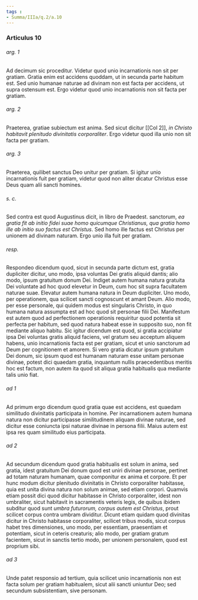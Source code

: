 ```yaml
---
tags : 
- Summa/IIIa/q.2/a.10
---
```


### Articulus 10

###### arg. 1
Ad decimum sic proceditur. Videtur quod unio incarnationis non sit per gratiam. Gratia enim est accidens quoddam, ut in secunda parte habitum est. Sed unio humanae naturae ad divinam non est facta per accidens, ut supra ostensum est. Ergo videtur quod unio incarnationis non sit facta per gratiam.

###### arg. 2
Praeterea, gratiae subiectum est anima. Sed sicut dicitur [[Col 2]], *in Christo habitavit plenitudo divinitatis corporaliter*. Ergo videtur quod illa unio non sit facta per gratiam.

###### arg. 3
Praeterea, quilibet sanctus Deo unitur per gratiam. Si igitur unio incarnationis fuit per gratiam, videtur quod non aliter dicatur Christus esse Deus quam alii sancti homines.

###### s. c.
Sed contra est quod Augustinus dicit, in libro de Praedest. sanctorum, *ea gratia fit ab initio fidei suae homo quicumque Christianus, qua gratia homo ille ab initio suo factus est Christus*. Sed homo ille factus est Christus per unionem ad divinam naturam. Ergo unio illa fuit per gratiam.

###### resp.
Respondeo dicendum quod, sicut in secunda parte dictum est, gratia dupliciter dicitur, uno modo, ipsa voluntas Dei gratis aliquid dantis; alio modo, ipsum gratuitum donum Dei. Indiget autem humana natura gratuita Dei voluntate ad hoc quod elevetur in Deum, cum hoc sit supra facultatem naturae suae. Elevatur autem humana natura in Deum dupliciter. Uno modo, per operationem, qua scilicet sancti cognoscunt et amant Deum. Alio modo, per esse personale, qui quidem modus est singularis Christo, in quo humana natura assumpta est ad hoc quod sit personae filii Dei. Manifestum est autem quod ad perfectionem operationis requiritur quod potentia sit perfecta per habitum, sed quod natura habeat esse in supposito suo, non fit mediante aliquo habitu. Sic igitur dicendum est quod, si gratia accipiatur ipsa Dei voluntas gratis aliquid faciens, vel gratum seu acceptum aliquem habens, unio incarnationis facta est per gratiam, sicut et unio sanctorum ad Deum per cognitionem et amorem. Si vero gratia dicatur ipsum gratuitum Dei donum, sic ipsum quod est humanam naturam esse unitam personae divinae, potest dici quaedam gratia, inquantum nullis praecedentibus meritis hoc est factum, non autem ita quod sit aliqua gratia habitualis qua mediante talis unio fiat.

###### ad 1
Ad primum ergo dicendum quod gratia quae est accidens, est quaedam similitudo divinitatis participata in homine. Per incarnationem autem humana natura non dicitur participasse similitudinem aliquam divinae naturae, sed dicitur esse coniuncta ipsi naturae divinae in persona filii. Maius autem est ipsa res quam similitudo eius participata.

###### ad 2
Ad secundum dicendum quod gratia habitualis est solum in anima, sed gratia, idest gratuitum Dei donum quod est uniri divinae personae, pertinet ad totam naturam humanam, quae componitur ex anima et corpore. Et per hunc modum dicitur plenitudo divinitatis in Christo corporaliter habitasse, quia est unita divina natura non solum animae, sed etiam corpori. Quamvis etiam possit dici quod dicitur habitasse in Christo corporaliter, idest non umbraliter, sicut habitavit in sacramentis veteris legis, de quibus ibidem subditur quod sunt *umbra futurorum, corpus autem est Christus*, prout scilicet corpus contra umbram dividitur. Dicunt etiam quidam quod divinitas dicitur in Christo habitasse corporaliter, scilicet tribus modis, sicut corpus habet tres dimensiones, uno modo, per essentiam, praesentiam et potentiam, sicut in ceteris creaturis; alio modo, per gratiam gratum facientem, sicut in sanctis tertio modo, per unionem personalem, quod est proprium sibi.

###### ad 3
Unde patet responsio ad tertium, quia scilicet unio incarnationis non est facta solum per gratiam habitualem, sicut alii sancti uniuntur Deo; sed secundum subsistentiam, sive personam.

